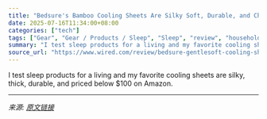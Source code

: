 ```yaml
---
title: "Bedsure's Bamboo Cooling Sheets Are Silky Soft, Durable, and Cheap"
date: 2025-07-16T11:34:00+08:00
categories: ["tech"]
tags: ["Gear", "Gear / Products / Sleep", "Sleep", "review", "household", "Shopping", "mattresses", "online shopping", "Sure, Bedsure"]
summary: "I test sleep products for a living and my favorite cooling sheets are silky, thick, durable, and priced below $100 on Amazon."
source_url: "https://www.wired.com/review/bedsure-gentlesoft-cooling-sheets/"
---
```


I test sleep products for a living and my favorite cooling sheets are silky, thick, durable, and priced below $100 on Amazon.

---

*来源: [原文链接](https://www.wired.com/review/bedsure-gentlesoft-cooling-sheets/)*
